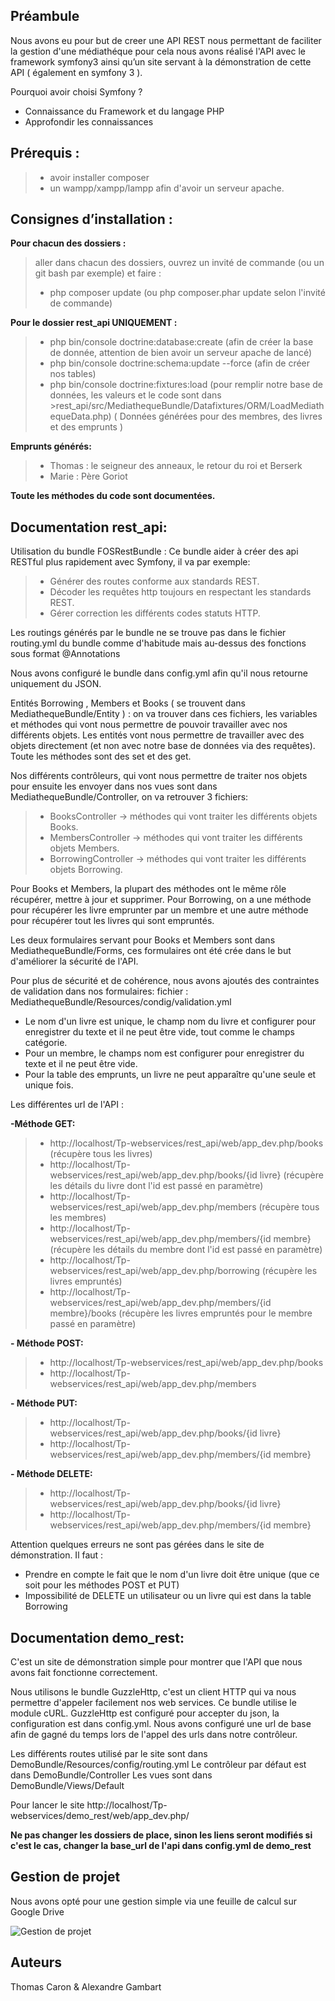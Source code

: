 ## Préambule
Nous avons eu pour but de creer une API REST nous permettant de faciliter la gestion d'une médiathéque pour cela nous avons réalisé l'API avec le framework symfony3 ainsi qu’un site servant à la démonstration de cette API ( également en symfony 3 ).

Pourquoi avoir choisi Symfony ?
- Connaissance du Framework et du langage PHP
- Approfondir les connaissances

## Prérequis :

> - avoir installer composer 
> - un wampp/xampp/lampp afin d'avoir un serveur apache.

## Consignes d’installation :

**Pour chacun des dossiers :**
> aller dans chacun des dossiers, ouvrez un invité de commande (ou un git bash par exemple) et faire : 
> - php composer update (ou php composer.phar update selon l'invité de commande)
 
**Pour le dossier rest_api UNIQUEMENT :** 
> - php bin/console doctrine:database:create (afin de créer la base de donnée, attention de bien avoir un serveur apache de lancé)
> - php bin/console doctrine:schema:update --force (afin de créer nos tables)
> - php bin/console doctrine:fixtures:load (pour remplir notre base de données, les valeurs et le code sont dans >rest_api/src/MediathequeBundle/Datafixtures/ORM/LoadMediathequeData.php) ( Données générées pour des membres, des livres et des emprunts )

**Emprunts générés:**
> - Thomas : le seigneur des anneaux, le retour du roi et Berserk
> - Marie : Père Goriot

**Toute les méthodes du code sont documentées.**

## Documentation rest_api:

Utilisation du bundle FOSRestBundle : Ce bundle aider à créer des api RESTful plus rapidement avec Symfony, il va par exemple:
> - Générer des routes conforme aux standards REST.
> - Décoder les requêtes http toujours en respectant les standards REST.
> - Gérer correction les différents codes statuts HTTP. 

Les routings générés par le bundle ne se trouve pas dans le fichier routing.yml du bundle comme d'habitude mais au-dessus des fonctions sous format @Annotations

Nous avons configuré le bundle dans config.yml afin qu'il nous retourne uniquement du JSON.

Entités Borrowing , Members et Books ( se trouvent dans MediathequeBundle/Entity ) : on va trouver dans ces fichiers, les variables et méthodes qui vont nous permettre de pouvoir travailler avec nos différents objets.
Les entités vont nous permettre de travailler avec des objets directement (et non avec notre base de données via des requêtes). Toute les méthodes sont des set et des get.
 
Nos différents contrôleurs, qui vont nous permettre de traiter nos objets pour ensuite les envoyer dans nos vues sont dans MediathequeBundle/Controller, on va retrouver 3 fichiers:
> - BooksController -> méthodes qui vont traiter les différents objets Books.
> - MembersController -> méthodes qui vont traiter les différents objets Members.
> - BorrowingController -> méthodes qui vont traiter les différents objets Borrowing.

Pour Books et Members, la plupart des méthodes ont le même rôle récupérer, mettre à jour et supprimer.
Pour Borrowing, on a une méthode pour récupérer les livre emprunter par un membre et une autre méthode pour récupérer tout les livres qui sont empruntés.

Les deux formulaires servant pour Books et Members sont dans MediathequeBundle/Forms, ces formulaires ont été crée dans le but d'améliorer la sécurité de l'API.

Pour plus de sécurité et de cohérence, nous avons ajoutés des contraintes de validation dans nos formulaires:
fichier : MediathequeBundle/Resources/condig/validation.yml
- Le nom d'un livre est unique, le champ nom du livre et configurer pour enregistrer du texte et il ne peut être vide, tout comme le champs catégorie.
- Pour un membre, le champs nom est configurer pour enregistrer du texte et il ne peut être vide.
- Pour la table des emprunts, un livre ne peut apparaître qu'une seule et unique fois.

Les différentes url de l'API :

**-Méthode GET:**
> - http://localhost/Tp-webservices/rest_api/web/app_dev.php/books  (récupère tous les livres)
> - http://localhost/Tp-webservices/rest_api/web/app_dev.php/books/{id livre} (récupère les détails du livre dont l'id est passé en paramètre)
> - http://localhost/Tp-webservices/rest_api/web/app_dev.php/members (récupère tous les membres)
> - http://localhost/Tp-webservices/rest_api/web/app_dev.php/members/{id membre} (récupère les détails du membre dont l'id est passé en paramètre)
> - http://localhost/Tp-webservices/rest_api/web/app_dev.php/borrowing (récupère les livres empruntés)
> - http://localhost/Tp-webservices/rest_api/web/app_dev.php/members/{id membre}/books (récupère les livres empruntés pour le membre passé en paramètre)

**- Méthode POST:**
> - http://localhost/Tp-webservices/rest_api/web/app_dev.php/books
> - http://localhost/Tp-webservices/rest_api/web/app_dev.php/members

**- Méthode PUT:**
> - http://localhost/Tp-webservices/rest_api/web/app_dev.php/books/{id livre}
> - http://localhost/Tp-webservices/rest_api/web/app_dev.php/members/{id membre}

**- Méthode DELETE:**
> - http://localhost/Tp-webservices/rest_api/web/app_dev.php/books/{id livre}
> - http://localhost/Tp-webservices/rest_api/web/app_dev.php/members/{id membre}

Attention quelques erreurs ne sont pas gérées dans le site de démonstration. Il faut :
- Prendre en compte le fait que le nom d'un livre doit être unique (que ce soit pour les méthodes POST et PUT)
- Impossibilité de DELETE un utilisateur ou un livre qui est dans la table Borrowing 

## Documentation demo_rest:

C'est un site de démonstration simple pour montrer que l'API que nous avons fait fonctionne correctement.

Nous utilisons le bundle GuzzleHttp, c'est un client HTTP qui va nous permettre d'appeler facilement nos web services. Ce bundle utilise le module cURL.
GuzzleHttp est configuré pour accepter du json, la configuration est dans config.yml. Nous avons configuré une url de base afin de gagné du temps lors de l'appel des urls dans notre contrôleur.

Les différents routes utilisé par le site sont dans DemoBundle/Resources/config/routing.yml
Le contrôleur par défaut est dans DemoBundle/Controller 
Les vues sont dans DemoBundle/Views/Default

Pour lancer le site http://localhost/Tp-webservices/demo_rest/web/app_dev.php/

**Ne pas changer les dossiers de place, sinon les liens seront modifiés si c'est le cas, changer la base_url de l'api dans config.yml de demo_rest**

## Gestion de projet

Nous avons opté pour une gestion simple via une feuille de calcul sur Google Drive

![Gestion de projet](http://img4.hostingpics.net/pics/347197gestionprojetAPI.png)

## Auteurs

Thomas Caron & Alexandre Gambart
